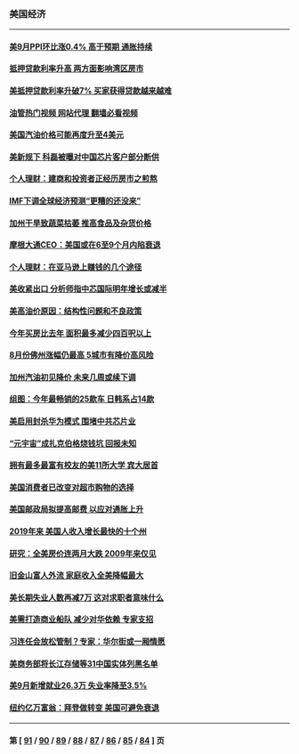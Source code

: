 ### 美国经济
---
#### [美9月PPI环比涨0.4% 高于预期 通胀持续](../../pages/ncid1078158/n13843971.md?10130045) 
#### [抵押贷款利率升高 两方面影响湾区房市](../../pages/ncid1078158/n13843517.md?10130045) 
#### [美抵押贷款利率升破7% 买家获得贷款越来越难](../../pages/ncid1078158/n13843404.md?10130045) 
#### [油管热门视频 网站代理 翻墙必看视频](http://209.222.30.114:81/youtube.html?10130045)
#### [美国汽油价格可能再度升至4美元](../../pages/ncid1078158/n13843403.md?10130045) 
#### [美新规下 科磊被曝对中国芯片客户部分断供](../../pages/ncid1078158/n13843301.md?10130045) 
#### [个人理财：建商和投资者正经历房市之煎熬](../../pages/ncid1078158/n13843102.md?10130045) 
#### [IMF下调全球经济预测“更糟的还没来”](../../pages/ncid1078158/n13843243.md?10130045) 
#### [加州干旱致蔬菜枯萎 推高食品及杂货价格](../../pages/ncid1078158/n13842766.md?10130045) 
#### [摩根大通CEO：美国或在6至9个月内陷衰退](../../pages/ncid1078158/n13842767.md?10130045) 
#### [个人理财：在亚马逊上赚钱的几个途径](../../pages/ncid1078158/n13842437.md?10130045) 
#### [美收紧出口 分析师指中芯国际明年增长或减半](../../pages/ncid1078158/n13842512.md?10130045) 
#### [美高油价原因：结构性问题和不良政策](../../pages/ncid1078158/n13842452.md?10130045) 
#### [今年买房比去年 面积最多减少四百呎以上](../../pages/ncid1078158/n13842215.md?10130045) 
#### [8月份佛州涨幅仍最高 5城市有降价高风险](../../pages/ncid1078158/n13842199.md?10130045) 
#### [加州汽油初见降价 未来几周或续下调](../../pages/ncid1078158/n13842066.md?10130045) 
#### [组图：今年最畅销的25款车 日韩系占14款](../../pages/ncid1078158/n13840579.md?10130045) 
#### [美启用封杀华为模式 围堵中共芯片业](../../pages/ncid1078158/n13841949.md?10130045) 
#### [“元宇宙”成扎克伯格烧钱坑 回报未知](../../pages/ncid1078158/n13841576.md?10130045) 
#### [拥有最多最富有校友的美11所大学 宾大居首](../../pages/ncid1078158/n13841604.md?10130045) 
#### [美国消费者已改变对超市购物的选择](../../pages/ncid1078158/n13841585.md?10130045) 
#### [美国邮政局拟提高邮费 以应对通胀上升](../../pages/ncid1078158/n13841568.md?10130045) 
#### [2019年来 美国人收入增长最快的十个州](../../pages/ncid1078158/n13841563.md?10130045) 
#### [研究：全美房价连两月大跌 2009年来仅见](../../pages/ncid1078158/n13841148.md?10130045) 
#### [旧金山富人外流 家庭收入全美降幅最大](../../pages/ncid1078158/n13841232.md?10130045) 
#### [美长期失业人数再减7万 这对求职者意味什么](../../pages/ncid1078158/n13841090.md?10130045) 
#### [美需打造商业船队 减少对华依赖 专家支招](../../pages/ncid1078158/n13841099.md?10130045) 
#### [习连任会放松管制？专家：华尔街或一厢情愿](../../pages/ncid1078158/n13841005.md?10130045) 
#### [美商务部将长江存储等31中国实体列黑名单](../../pages/ncid1078158/n13841004.md?10130045) 
#### [美9月新增就业26.3万 失业率降至3.5%](../../pages/ncid1078158/n13840974.md?10130045) 
#### [纽约亿万富翁：拜登做转变 美国可避免衰退](../../pages/ncid1078158/n13840921.md?10130045) 

---
#### 第 [ [91](./91.md?10130045) / [90](./90.md?10130045) / [89](./89.md?10130045) / [88](./88.md?10130045) / [87](./87.md?10130045) / [86](./86.md?10130045) / [85](./85.md?10130045) / [84](./84.md?10130045) ] 页
